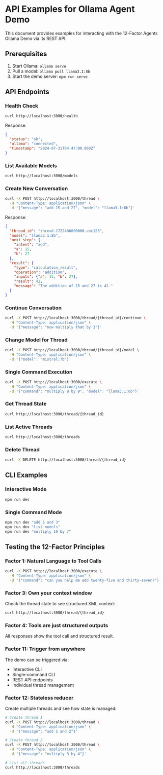# API Examples for Ollama Agent Demo

This document provides examples for interacting with the 12-Factor Agents Ollama Demo via its REST API.

## Prerequisites

1. Start Ollama: `ollama serve`
2. Pull a model: `ollama pull llama3.1:8b`
3. Start the demo server: `npm run serve`

## API Endpoints

### Health Check

```bash
curl http://localhost:3000/health
```

Response:
```json
{
  "status": "ok",
  "ollama": "connected",
  "timestamp": "2024-07-31T04:47:00.000Z"
}
```

### List Available Models

```bash
curl http://localhost:3000/models
```

### Create New Conversation

```bash
curl -X POST http://localhost:3000/thread \
  -H "Content-Type: application/json" \
  -d '{"message": "add 15 and 27", "model": "llama3.1:8b"}'
```

Response:
```json
{
  "thread_id": "thread-1722400800000-abc123",
  "model": "llama3.1:8b",
  "next_step": {
    "intent": "add",
    "a": 15,
    "b": 27
  },
  "result": {
    "type": "calculation_result",
    "operation": "addition",
    "inputs": {"a": 15, "b": 27},
    "result": 42,
    "message": "The addition of 15 and 27 is 42."
  }
}
```

### Continue Conversation

```bash
curl -X POST http://localhost:3000/thread/{thread_id}/continue \
  -H "Content-Type: application/json" \
  -d '{"message": "now multiply that by 3"}'
```

### Change Model for Thread

```bash
curl -X POST http://localhost:3000/thread/{thread_id}/model \
  -H "Content-Type: application/json" \
  -d '{"model": "mistral:7b"}'
```

### Single Command Execution

```bash
curl -X POST http://localhost:3000/execute \
  -H "Content-Type: application/json" \
  -d '{"command": "multiply 8 by 9", "model": "llama3.1:8b"}'
```

### Get Thread State

```bash
curl http://localhost:3000/thread/{thread_id}
```

### List Active Threads

```bash
curl http://localhost:3000/threads
```

### Delete Thread

```bash
curl -X DELETE http://localhost:3000/thread/{thread_id}
```

## CLI Examples

### Interactive Mode

```bash
npm run dev
```

### Single Command Mode

```bash
npm run dev "add 5 and 3"
npm run dev "list models"
npm run dev "multiply 10 by 7"
```

## Testing the 12-Factor Principles

### Factor 1: Natural Language to Tool Calls
```bash
curl -X POST http://localhost:3000/execute \
  -H "Content-Type: application/json" \
  -d '{"command": "can you help me add twenty-five and thirty-seven?"}'
```

### Factor 3: Own your context window
Check the thread state to see structured XML context:
```bash
curl http://localhost:3000/thread/{thread_id}
```

### Factor 4: Tools are just structured outputs
All responses show the tool call and structured result.

### Factor 11: Trigger from anywhere
The demo can be triggered via:
- Interactive CLI
- Single-command CLI
- REST API endpoints
- Individual thread management

### Factor 12: Stateless reducer
Create multiple threads and see how state is managed:
```bash
# Create thread 1
curl -X POST http://localhost:3000/thread \
  -H "Content-Type: application/json" \
  -d '{"message": "add 1 and 2"}'

# Create thread 2
curl -X POST http://localhost:3000/thread \
  -H "Content-Type: application/json" \
  -d '{"message": "multiply 3 by 4"}'

# List all threads
curl http://localhost:3000/threads
```